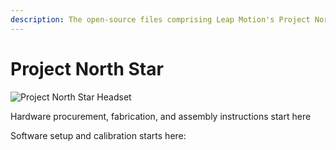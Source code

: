```yaml
---
description: The open-source files comprising Leap Motion's Project North Star AR Headset.
---
```


# Project North Star

![Project North Star Headset](http://blog.leapmotion.com/wp-content/uploads/2018/04/hero-unveil.png)

Hardware procurement, fabrication, and assembly instructions start here

Software setup and calibration starts here: 



